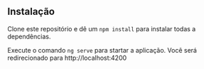 

## Instalação

Clone este repositório e dê um `npm install` para instalar todas a dependências.

Execute o comando `ng serve` para startar a aplicação. Você será redirecionado para http://localhost:4200

